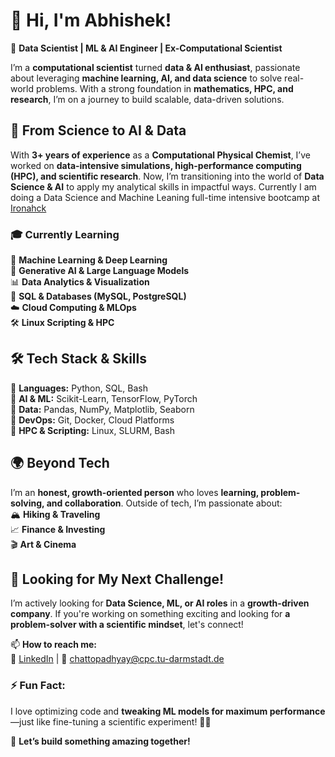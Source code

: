 # 👋 Hi, I'm Abhishek!  

🚀 **Data Scientist | ML & AI Engineer | Ex-Computational Scientist**  

I’m a **computational scientist** turned **data & AI enthusiast**, passionate about leveraging **machine learning, AI, and data science** to solve real-world problems. With a strong foundation in **mathematics, HPC, and research**, I’m on a journey to build scalable, data-driven solutions.  

## 🔬 **From Science to AI & Data**  
With **3+ years of experience** as a **Computational Physical Chemist**, I’ve worked on **data-intensive simulations, high-performance computing (HPC), and scientific research**. Now, I’m transitioning into the world of **Data Science & AI** to apply my analytical skills in impactful ways. Currently I am doing a Data Science and Machine Leaning full-time intensive bootcamp at [Ironahck](https://www.ironhack.com/de-en/data-science-machine-learning/remote)

### 🎓 **Currently Learning**  
🧠 **Machine Learning & Deep Learning**  
🤖 **Generative AI & Large Language Models**  
📊 **Data Analytics & Visualization**  
💾 **SQL & Databases (MySQL, PostgreSQL)**  
☁️ **Cloud Computing & MLOps**  
🛠 **Linux Scripting & HPC**  

## 🛠️ **Tech Stack & Skills**  
🔹 **Languages:** Python, SQL, Bash  
🔹 **AI & ML:** Scikit-Learn, TensorFlow, PyTorch  
🔹 **Data:** Pandas, NumPy, Matplotlib, Seaborn  
🔹 **DevOps:** Git, Docker, Cloud Platforms  
🔹 **HPC & Scripting:** Linux, SLURM, Bash  

## 🌍 **Beyond Tech**  
I’m an **honest, growth-oriented person** who loves **learning, problem-solving, and collaboration**. Outside of tech, I’m passionate about:  
🏔️ **Hiking & Traveling**  
📈 **Finance & Investing**  
🎬 **Art & Cinema**  

## 🚀 **Looking for My Next Challenge!**  
I’m actively looking for **Data Science, ML, or AI roles** in a **growth-driven company**. If you're working on something exciting and looking for **a problem-solver with a scientific mindset**, let's connect!  

📫 **How to reach me:**  
🔗 [LinkedIn](https://www.linkedin.com/in/techyabhishek) | 📧 chattopadhyay@cpc.tu-darmstadt.de  

### ⚡ **Fun Fact:**  
I love optimizing code and **tweaking ML models for maximum performance**—just like fine-tuning a scientific experiment! 🔬✨  

🚀 **Let’s build something amazing together!**  
